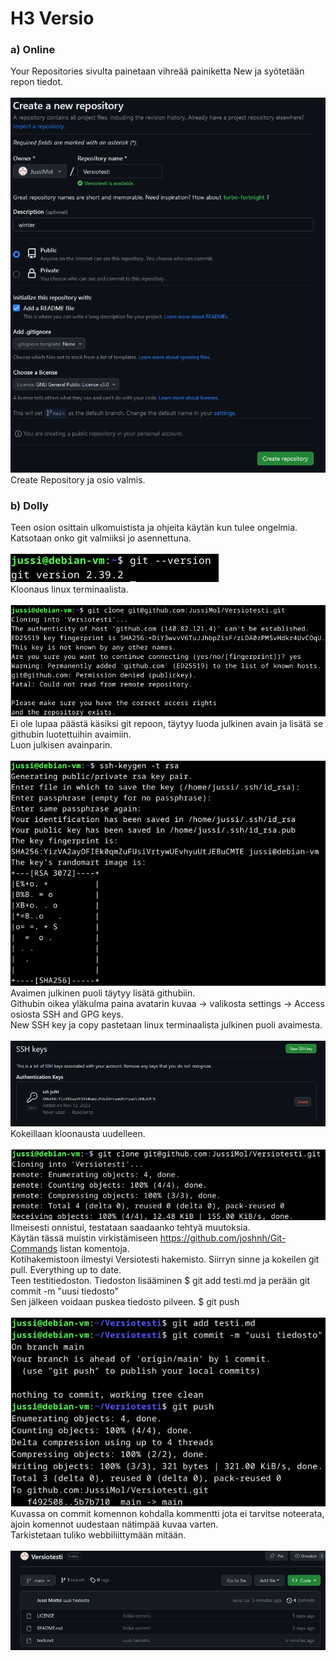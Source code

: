 # H3 Versio
### a) Online
Your Repositories sivulta painetaan vihreää painiketta New ja syötetään repon tiedot. <br>
<br>
![Description](repo.png)
<br>
Create Repository ja osio valmis. <br>
### b) Dolly
Teen osion osittain ulkomuistista ja ohjeita käytän kun tulee ongelmia.<br>
Katsotaan onko git valmiiksi jo asennettuna. <br>
<br>
![Description](git.png)
<br>
Kloonaus linux terminaalista. <br>
<br>
![Description](finger.png)
<br>
Ei ole lupaa päästä käsiksi git repoon, täytyy luoda julkinen avain ja lisätä se githubin luotettuihin avaimiin. <br>
Luon julkisen avainparin. <br>
<br>
![Description](luonti.png)
<br>
Avaimen julkinen puoli täytyy lisätä githubiin. <br>
Githubin oikea yläkulma paina avatarin kuvaa -> valikosta settings -> Access osiosta SSH and GPG keys. <br>
New SSH key ja copy pastetaan linux terminaalista julkinen puoli avaimesta. <br>
<br>
![Description](ssh.png)
<br>
Kokeillaan kloonausta uudelleen. <br>
<br>
![Description](clone.png)
<br>
Ilmeisesti onnistui, testataan saadaanko tehtyä muutoksia. <br>
Käytän tässä muistin virkistämiseen https://github.com/joshnh/Git-Commands listan komentoja. <br>
Kotihakemistoon ilmestyi Versiotesti hakemisto. Siirryn sinne ja kokeilen git pull. Everything up to date. <br> 
Teen testitiedoston. Tiedoston lisääminen $ git add testi.md ja perään git commit -m "uusi tiedosto" <br>
Sen jälkeen voidaan puskea tiedosto pilveen. $ git push <br>
<br>
![Description](commit.png)
<br>
Kuvassa on commit komennon kohdalla kommentti jota ei tarvitse noteerata, ajoin komennot uudestaan nätimpää kuvaa varten. <br>
Tarkistetaan tuliko webbiliittymään mitään. <br>
<br>
![Description](uusi.png)
<br>
